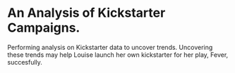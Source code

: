 # An Analysis of Kickstarter Campaigns.
Performing analysis on Kickstarter data to uncover trends. Uncovering these trends may help Louise launch her own kickstarter for her play, Fever, succesfully.
